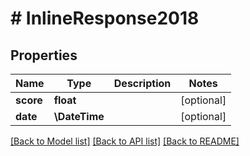 # # InlineResponse2018

## Properties

Name | Type | Description | Notes
------------ | ------------- | ------------- | -------------
**score** | **float** |  | [optional]
**date** | **\DateTime** |  | [optional]

[[Back to Model list]](../../README.md#models) [[Back to API list]](../../README.md#endpoints) [[Back to README]](../../README.md)
